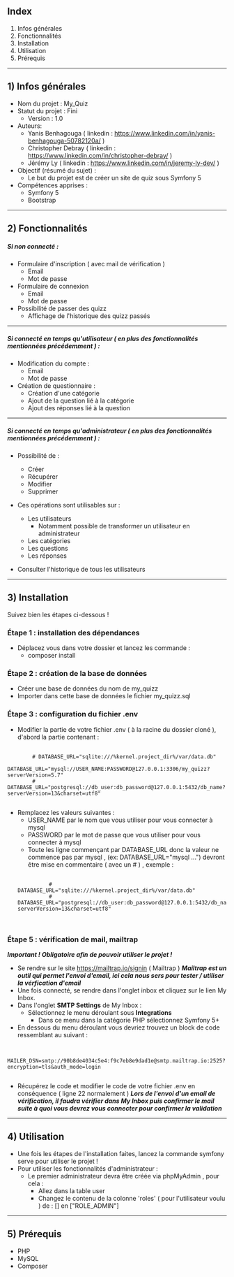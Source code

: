 ## Index
1. Infos générales
2. Fonctionnalités
3. Installation
4. Utilisation
5. Prérequis
___
## 1) Infos générales
- Nom du projet : My_Quiz
- Statut du projet : Fini
    - Version : 1.0
- Auteurs: 
    - Yanis Benhagouga  ( linkedin : https://www.linkedin.com/in/yanis-benhagouga-50782120a/ )
    - Christopher Debray  ( linkedin : https://www.linkedin.com/in/christopher-debray/ )
    - Jérémy Ly  ( linkedin : https://www.linkedin.com/in/jeremy-ly-dev/ )
- Objectif (résumé du sujet) :
    - Le but du projet est de créer un site de quiz sous Symfony 5
- Compétences apprises :
    - Symfony 5
    - Bootstrap
___
## 2) Fonctionnalités
##### Si non connecté :
- Formulaire d'inscription ( avec mail de vérification )
    - Email
    - Mot de passe
- Formulaire de connexion
    - Email
    - Mot de passe
- Possibilité de passer des quizz
    - Affichage de l'historique des quizz passés
___
##### Si connecté en temps qu'utilisateur ( en plus des fonctionnalités mentionnées précédemment ) : 
- Modification du compte :
    - Email
    - Mot de passe
- Création de questionnaire :
    - Création d'une catégorie
    - Ajout de la question lié à la catégorie
    - Ajout des réponses lié à la question
___
##### Si connecté en temps qu'administrateur ( en plus des fonctionnalités mentionnées précédemment ) : 
- Possibilité de :
    - Créer
    - Récupérer
    - Modifier
    - Supprimer
    
- Ces opérations sont utilisables sur :
    - Les utilisateurs 
        - Notamment possible de transformer un utilisateur en administrateur
    - Les catégories
    - Les questions
    - Les réponses

- Consulter l'historique de tous les utilisateurs
___
## 3) Installation
Suivez bien les étapes ci-dessous !
###  Étape 1 : installation des dépendances
- Déplacez vous dans votre dossier et lancez les commande :
    - composer install
###  Étape 2 : création de la base de données
- Créer une base de données du nom de my_quizz
- Importer dans cette base de données le fichier my_quizz.sql
###  Étape 3 : configuration du fichier .env
- Modifier la partie de votre fichier .env ( à la racine du dossier cloné ), d'abord la partie contenant :
<pre>
    <code>
        # DATABASE_URL="sqlite:///%kernel.project_dir%/var/data.db"
        DATABASE_URL="mysql://USER_NAME:PASSWORD@127.0.0.1:3306/my_quizz?serverVersion=5.7"
        # DATABASE_URL="postgresql://db_user:db_password@127.0.0.1:5432/db_name?serverVersion=13&charset=utf8"
    </code>
</pre>
- Remplacez les valeurs suivantes :
    - USER_NAME par le nom que vous utiliser pour vous connecter à mysql
    - PASSWORD par le mot de passe que vous utiliser pour vous connecter à mysql
    - Toute les ligne commençant par DATABASE_URL donc la valeur ne commence pas par mysql , (ex:  DATABASE_URL="mysql ...") devront être mise en commentaire ( avec un # ) , exemple :
    <pre>
        <code>
            # DATABASE_URL="sqlite:///%kernel.project_dir%/var/data.db"
            # DATABASE_URL="postgresql://db_user:db_password@127.0.0.1:5432/db_name?serverVersion=13&charset=utf8"
        </code>
    </pre>

###  Étape 5 : vérification de mail, mailtrap
***Important ! Obligatoire afin de pouvoir utiliser le projet !***
- Se rendre sur le site https://mailtrap.io/signin ( Mailtrap )
***Mailtrap est un outil qui permet l'envoi d'email, ici cela nous sers pour tester / utiliser la vérfication d'email***
- Une fois connecté, se rendre dans l'onglet inbox et cliquez sur le lien My Inbox.
- Dans l'onglet **SMTP Settings** de My Inbox :
    - Sélectionnez le menu déroulant sous **Integrations** 
        - Dans ce menu dans la catégorie PHP sélectionnez Symfony 5+
- En dessous du menu déroulant vous devriez trouvez un block de code ressemblant au suivant :
<pre>
    <code>
        MAILER_DSN=smtp://90b8de4034c5e4:f9c7eb8e9dad1e@smtp.mailtrap.io:2525?encryption=tls&auth_mode=login
    </code>
</pre>
- Récupérez le code et modifier le code de votre fichier .env en conséquence ( ligne 22 normalement )
***Lors de l'envoi d'un email de vérification, il faudra vérifier dans My Inbox puis confirmer le mail suite à quoi vous devrez vous connecter pour confirmer la validation***
___
## 4) Utilisation
- Une fois les étapes de l'installation faites, lancez la commande symfony serve pour utiliser le projet !
- Pour utiliser les fonctionnalités d'administrateur :
    - Le premier administrateur devra être créée via phpMyAdmin , pour cela :
        - Allez dans la table user
        - Changez le contenu de la colonne 'roles' ( pour l'utilisateur voulu ) de : [] en ["ROLE_ADMIN"] 
___
## 5) Prérequis
- PHP 
- MySQL
- Composer

